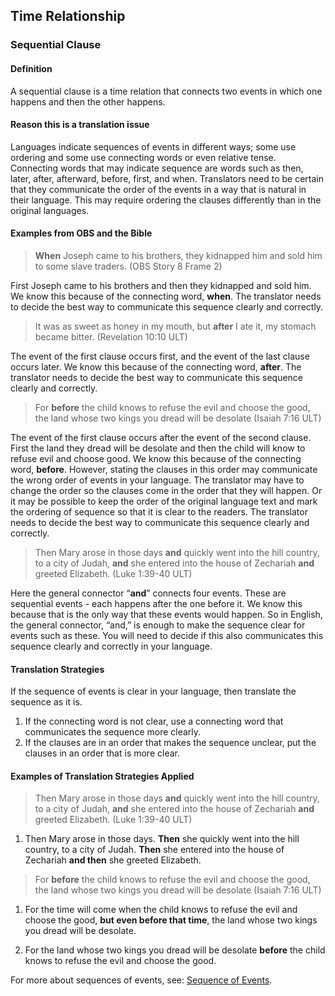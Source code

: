 ## Time Relationship

### Sequential Clause

#### Definition

A sequential clause is a time relation that connects two events in which one happens and then the other happens.

#### Reason this is a translation issue

Languages indicate sequences of events in different ways; some use ordering and some use connecting words or even relative tense. Connecting words that may indicate sequence are words such as then, later, after, afterward, before, first, and when. Translators need to be certain that they communicate the order of the events in a way that is natural in their language. This may require ordering the clauses differently than in the original languages.

#### Examples from OBS and the Bible

> **When** Joseph came to his brothers, they kidnapped him and sold him to some slave traders. (OBS Story 8 Frame 2)
 
First Joseph came to his brothers and then they kidnapped and sold him. We know this because of the connecting word, **when**. The translator needs to decide the best way to communicate this sequence clearly and correctly.

> It was as sweet as honey in my mouth, but **after** I ate it, my stomach became bitter. (Revelation 10:10 ULT)

The event of the first clause occurs first, and the event of the last clause occurs later. We know this because of the connecting word, **after**. The translator needs to decide the best way to communicate this sequence clearly and correctly.

> For **before** the child knows to refuse the evil and choose the good, the land whose two kings you dread will be desolate (Isaiah 7:16 ULT)  

The event of the first clause occurs after the event of the second clause. First the land they dread will be desolate and then the child will know to refuse evil and choose good. We know this because of the connecting word, **before**. However, stating the clauses in this order may communicate the wrong order of events in your language. The translator may have to change the order so the clauses come in the order that they will happen. Or it may be possible to keep the order of the original language text and mark the ordering of sequence so that it is clear to the readers. The translator needs to decide the best way to communicate this sequence clearly and correctly.

> Then Mary arose in those days **and** quickly went into the hill country, to a city of Judah, **and** she entered into the house of Zechariah **and** greeted Elizabeth. (Luke 1:39-40 ULT)

Here the general connector “**and**” connects four events. These are sequential events - each happens after the one before it. We know this because that is the only way that these events would happen. So in English, the general connector, “and,” is enough to make the sequence clear for events such as these. You will need to decide if this also communicates this sequence clearly and correctly in your language.

#### Translation Strategies

If the sequence of events is clear in your language, then translate the sequence as it is.

1. If the connecting word is not clear, use a connecting word that communicates the sequence more clearly.
1. If the clauses are in an order that makes the sequence unclear, put the clauses in an order that is more clear. 

#### Examples of Translation Strategies Applied

> Then Mary arose in those days **and** quickly went into the hill country, to a city of Judah, **and** she entered into the house of Zechariah **and** greeted Elizabeth. (Luke 1:39-40 ULT)

1. Then Mary arose in those days. **Then** she quickly went into the hill country, to a city of Judah. **Then** she entered into the house of Zechariah **and then** she greeted Elizabeth. 

> For **before** the child knows to refuse the evil and choose the good, the land whose two kings you dread will be desolate (Isaiah 7:16 ULT)  

1. For the time will come when the child knows to refuse the evil and choose the good, **but even before that time**, the land whose two kings you dread will be desolate.

2. For the land whose two kings you dread will be desolate **before** the child knows to refuse the evil and choose the good.

For more about sequences of events, see: [Sequence of Events](../figs-events/01.md).
